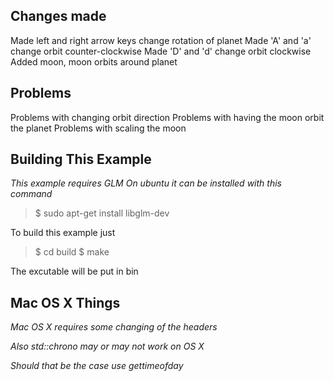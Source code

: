 Changes made
------------
Made left and right arrow keys change rotation of planet
Made 'A' and 'a' change orbit counter-clockwise
Made 'D' and 'd' change orbit clockwise
Added moon, moon orbits around planet
 

Problems
--------
Problems with changing orbit direction
Problems with having the moon orbit the planet
Problems with scaling the moon


Building This Example
---------------------

*This example requires GLM*
*On ubuntu it can be installed with this command*

>$ sudo apt-get install libglm-dev

To build this example just 

>$ cd build
>$ make

The excutable will be put in bin

Mac OS X Things
---------------

*Mac OS X requires some changing of the headers*

*Also std::chrono may or may not work on OS X*

*Should that be the case use gettimeofday*
